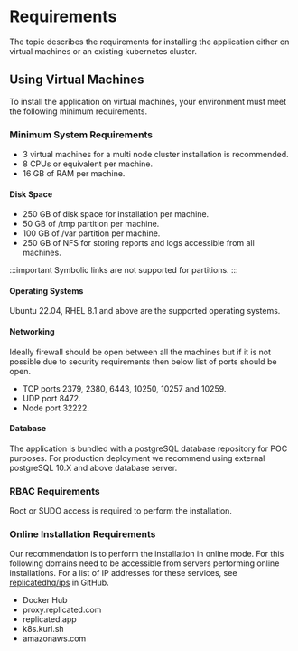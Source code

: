 # Requirements 

The topic describes the requirements for installing the application either on virtual machines or an existing kubernetes cluster. 

## Using Virtual Machines

To install the application on virtual machines, your environment must meet the following minimum requirements. 

### Minimum System Requirements

* 3 virtual machines for a multi node cluster installation is recommended. 
* 8 CPUs or equivalent per machine. 
* 16 GB of RAM per machine. 

#### Disk Space

* 250 GB of disk space for installation per machine.  
* 50 GB of /tmp partition per machine. 
* 100 GB of /var partition per machine. 
* 250 GB of NFS for storing reports and logs accessible from all machines.

:::important
Symbolic links are not supported for partitions. 
:::

#### Operating Systems

Ubuntu 22.04, RHEL 8.1 and above are the supported operating systems. 

#### Networking 

Ideally firewall should be open between all the machines but if it is not possible due to security requirements then below list of ports should be open.

* TCP ports 2379, 2380, 6443, 10250, 10257 and 10259.
* UDP port 8472.
* Node port 32222.

#### Database 

The application is bundled with a postgreSQL database repository for POC purposes. For production deployment we recommend using external postgreSQL 10.X and above database server. 

### RBAC Requirements

Root or SUDO access is required to perform the installation.

### Online Installation Requirements

Our recommendation is to perform the installation in online mode. For this following domains need to be accessible from servers performing online installations. For a list of IP addresses for these services, see [replicatedhq/ips](https://github.com/replicatedhq/ips/blob/master/ip_addresses.json) in GitHub.

* Docker Hub 
* proxy.replicated.com
* replicated.app
* k8s.kurl.sh
* amazonaws.com
